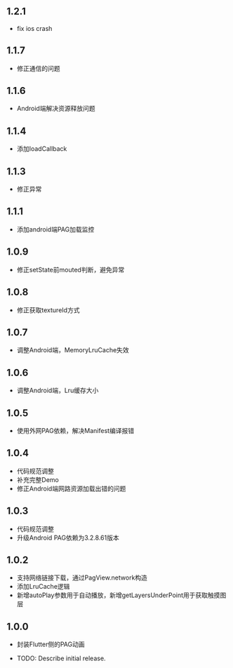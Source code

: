 ## 1.2.1
* fix ios crash

## 1.1.7
* 修正通信的问题

## 1.1.6
* Android端解决资源释放问题

## 1.1.4
* 添加loadCallback

## 1.1.3
* 修正异常

## 1.1.1
* 添加android端PAG加载监控

## 1.0.9
* 修正setState前mouted判断，避免异常

## 1.0.8
* 修正获取textureId方式

## 1.0.7
* 调整Android端，MemoryLruCache失效

## 1.0.6
* 调整Android端，Lru缓存大小

## 1.0.5
* 使用外网PAG依赖，解决Manifest编译报错

## 1.0.4
* 代码规范调整
* 补充完整Demo
* 修正Android端网路资源加载出错的问题

## 1.0.3
* 代码规范调整
* 升级Android PAG依赖为3.2.8.61版本

## 1.0.2
* 支持网络链接下载，通过PagView.network构造
* 添加LruCache逻辑
* 新增autoPlay参数用于自动播放，新增getLayersUnderPoint用于获取触摸图层

## 1.0.0
* 封装Flutter侧的PAG动画

* TODO: Describe initial release.
